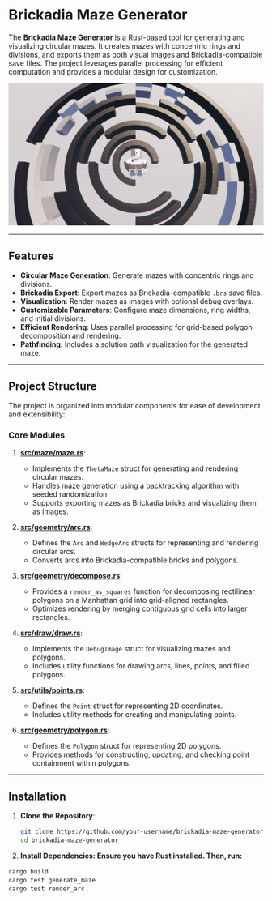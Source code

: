 # Brickadia Maze Generator

The **Brickadia Maze Generator** is a Rust-based tool for generating and visualizing circular mazes. It creates mazes with concentric rings and divisions, and exports them as both visual images and Brickadia-compatible save files. The project leverages parallel processing for efficient computation and provides a modular design for customization.

![Alt Text](Theta.jpg)

---

## Features

- **Circular Maze Generation**: Generate mazes with concentric rings and divisions.
- **Brickadia Export**: Export mazes as Brickadia-compatible `.brs` save files.
- **Visualization**: Render mazes as images with optional debug overlays.
- **Customizable Parameters**: Configure maze dimensions, ring widths, and initial divisions.
- **Efficient Rendering**: Uses parallel processing for grid-based polygon decomposition and rendering.
- **Pathfinding**: Includes a solution path visualization for the generated maze.

---

## Project Structure

The project is organized into modular components for ease of development and extensibility:

### Core Modules

1. **[src/maze/maze.rs](src/maze/maze.rs)**:
   - Implements the `ThetaMaze` struct for generating and rendering circular mazes.
   - Handles maze generation using a backtracking algorithm with seeded randomization.
   - Supports exporting mazes as Brickadia bricks and visualizing them as images.

2. **[src/geometry/arc.rs](src/geometry/arc.rs)**:
   - Defines the `Arc` and `WedgeArc` structs for representing and rendering circular arcs.
   - Converts arcs into Brickadia-compatible bricks and polygons.

3. **[src/geometry/decompose.rs](src/geometry/decompose.rs)**:
   - Provides a `render_as_squares` function for decomposing rectilinear polygons on a Manhattan grid into grid-aligned rectangles.
   - Optimizes rendering by merging contiguous grid cells into larger rectangles.

4. **[src/draw/draw.rs](src/draw/draw.rs)**:
   - Implements the `DebugImage` struct for visualizing mazes and polygons.
   - Includes utility functions for drawing arcs, lines, points, and filled polygons.

5. **[src/utils/points.rs](src/utils/points.rs)**:
   - Defines the `Point` struct for representing 2D coordinates.
   - Includes utility methods for creating and manipulating points.

6. **[src/geometry/polygon.rs](src/geometry/polygon.rs)**:
   - Defines the `Polygon` struct for representing 2D polygons.
   - Provides methods for constructing, updating, and checking point containment within polygons.

---

## Installation

1. **Clone the Repository**:
   ```bash
   git clone https://github.com/your-username/brickadia-maze-generator.git
   cd brickadia-maze-generator
1. **Install Dependencies: Ensure you have Rust installed. Then, run:**
```bash
cargo build
cargo test generate_maze
cargo test render_arc
